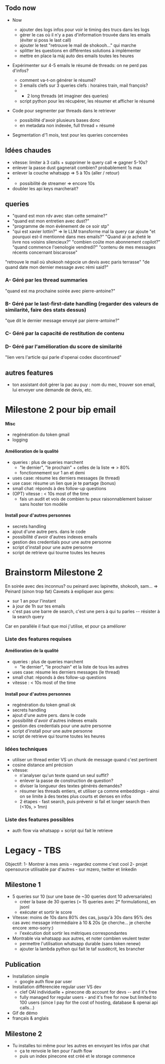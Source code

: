 ## Todo now
- Now
  - ajouter des logs infos pour voir le timing des trucs dans les logs
  - gérer le cas où il n'y a pas d'information trouvée dans les emails (éviter si poss le last call)
  - ajouter le test "retrouve le mail de shokooh..." qui marche
  - splitter les questions en différentes solutions à implémenter
  - mettre en place la màj auto des emails toutes les heures

- Expérimenter sur 4-5 emails le résumé de threads: on ne perd pas d'infos?
  - comment va-t-on générer le résumé?
  - 3 emails clefs sur 3 queries clefs : horaires train, mail françois?
  - + 2 long threads (et imaginer des queries)
  - script python pour les récupérer, les résumer et afficher le résumé
- Code pour segmenter par threads dans le retriever
  - possibilité d'avoir plusieurs bases donc
  - en metadata non indexée, full thread + résumé
- Segmentation d'1 mois, test pour les queries concernées

## Idées chaudes
- vitesse: limiter à 3 calls + supprimer le query call => gagner 5-10s?
- enlever la passe dust gagnerait combien? probablement 1s max
- enlever la couche whatsapp => 5 à 10s (aller / retour)
- + possibilité de streamer => encore 10s
- doubler les api keys marcherait?

## queries
- "quand est mon rdv avec stan cette semaine?"
- "quand est mon entretien avec dust?"
- "programme de mon évènement de ce soir stp"
- "qui est xavier lottin?" => le LLM transforme mal la query car ajoute "et pourquoi est-il mentionné dans mes emails?"
"Quand ai-je acheté le livre nos voisins silencieux?"
"combien coûte mon abonnement copilot?"
"quand commence l'oenologie vendredi?"
"contenu de mes messages récents concernant biscarosse"


"retrouve le mail où shokooh négocie un devis avec paris terrasse"
"de quand date mon dernier message avec rémi said?"

### A- Géré par les thread summaries
"quand est ma prochaine soirée avec pierre-antoine?"
### B- Géré par le last-first-date handling (regarder des valeurs de similarité, faire des stats dessus)
"que dit le dernier message envoyé par pierre-antoine?"
### C- Géré par la capacité de restitution de contenu

### D- Géré par l'amélioration du score de similarité
"lien vers l'article qui parle d'openai codex discontinued"

## autres features
- ton assistant doit gérer la pac au puy : nom du mec, trouver son email, lui envoyer une demande de devis, etc.
# Milestone 2 pour bip email
#### Misc
+ regénération du token gmail
+ logging
#### Amélioration de la qualité
- queries : plus de queries marchent
  - "le dernier", "le prochain" + celles de la liste => > 80%
  - fonctionnement sur 1 an et demi
- uses case: résume les derniers messages (le thread)
- use case: résume un lien que je te partage (bonus)
- small chat: réponds à des follow-up questions
- (OPT) vitesse : < 10s most of the time
  - fais un audit et vois de combien tu peux raisonnablement baisser sans hoster ton modèle

#### Install pour d'autres personnes
- secrets handling
- ajout d'une autre pers. dans le code
- possibilité d'avoir d'autres indexes emails
- gestion des credentials pour une autre personne
- script d'install pour une autre personne
- script de retrieve qui tourne toutes les heures


# Brainstorm Milestone 2
En soirée avec des inconnus? ou peinard avec lapinette, shokooh, sam...
=> Peinard (sinon trop fat)
Caveats à expliquer aux gens:
- sur 1 an pour l'instant
- à jour de 1h sur tes emails
- c'est pas une barre de search, c'est une pers à qui tu parles -- résister à la search query

Car en parallèle il faut que moi j'utilise, et pour ça améliorer


### Liste des features requises
#### Amélioration de la qualité
- queries : plus de queries marchent
  - "le dernier", "le prochain" et la liste de tous les autres
- uses case: résume les derniers messages (le thread)
- small chat: réponds à des follow-up questions
- vitesse : < 10s most of the time

#### Install pour d'autres personnes
- regénération du token gmail ok
- secrets handling
- ajout d'une autre pers. dans le code
- possibilité d'avoir d'autres indexes emails
- gestion des credentials pour une autre personne
- script d'install pour une autre personne
- script de retrieve qui tourne toutes les heures





### Idées techniques
- utiliser un thread entier VS un chunk de message quand c'est pertinent
- cosine distance aml précision
- vitesse: 
  - n'analyser qu'un texte quand un seul suffit? 
  - enlever la passe de construction de question?
  - diviser la longueur des textes générés demandés?
  - résumer les threads entiers, et utiliser ça comme embeddings - ainsi on se limite à des textes plus courts et denses en infos
  - 2 étapes - fast search, puis prévenir si fail et longer search then (<10s, > 1mn)

### Liste des features possibles
- auth flow via whatsapp + script qui fait le retrieve  
# Legacy - TBS
Objectif: 
1- Montrer à mes amis - regardez comme c'est cool
2- projet opensource utilisable par d'autres - sur mzero, twitter et linkedin



## Milestone 1
- 5 queries sur 10 (sur une base de ~30 queries dont 10 adversariales)
  - créer la base de 30 queries (= 15 queries avec 2* formulations), en jsonl
  - exécuter et sortir le score
- Vitesse: moins de 10s dans 80% des cas, jusqu'à 30s dans 95% des cas avec message intermédiaire à 10 & 20s (je cherche... je cherche encore :emo-sorry:) 
  - l'exécution doit sortir les métriques correspondantes
- Montrable via whatsapp aux autres, et noter combien veulent tester
  - permettre l'utilisation whatsapp durable (sans token renew)
  - ajouter la lambda python qui fait le taf susdécrit, les brancher

## Publication
- Installation simple 
  - google auth flow par user
- Installation différenciée regular user VS dev 
  - clef OAI individuelle + pinecone db account for devs -- and it's free
  - fully managed for regular users - and it's free for now but limited to 100 users (since I pay for the cost of hosting, database & openai api calls...)
- Gif de démo
- français & anglais


## Milestone 2
- Tu installes toi même pour les autres en envoyant les infos par chat
  - ça te renvoie le lien pour l'auth flow
  - puis un index pinecone est créé et le storage commence
